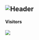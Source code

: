 ![Header](https://capsule-render.vercel.app/api?type=Waving&color=timeGradient&height=200&animation=fadeIn&section=header&text=xLikeWATCHDOG&fontSize=60)
---
#### Visitors
![](https://count.getloli.com/get/@xLikeWATCHDOG?theme=rule34)
